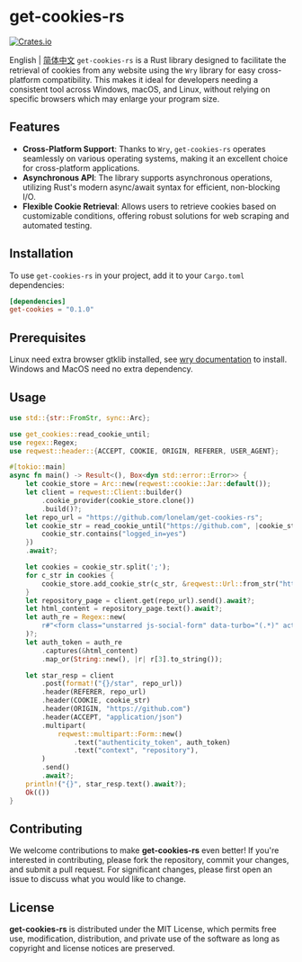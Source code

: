 # get-cookies-rs
[![Crates.io](https://img.shields.io/crates/v/get-cookies.svg)](https://crates.io/crates/get-cookies)

English | [简体中文](README_zh.md)
`get-cookies-rs` is a Rust library designed to facilitate the retrieval of cookies from any website using the `Wry` library for easy cross-platform compatibility. This makes it ideal for developers needing a consistent tool across Windows, macOS, and Linux, without relying on specific browsers which may enlarge your program size.


## Features
- **Cross-Platform Support**: Thanks to `Wry`, `get-cookies-rs` operates seamlessly on various operating systems, making it an excellent choice for cross-platform applications.
- **Asynchronous API**: The library supports asynchronous operations, utilizing Rust's modern async/await syntax for efficient, non-blocking I/O.
- **Flexible Cookie Retrieval**: Allows users to retrieve cookies based on customizable conditions, offering robust solutions for web scraping and automated testing.

## Installation
To use `get-cookies-rs` in your project, add it to your `Cargo.toml` dependencies:

```toml
[dependencies]
get-cookies = "0.1.0"
```

## Prerequisites
Linux need extra browser gtklib installed, see [wry documentation](https://github.com/tauri-apps/wry/tree/wry-v0.39.3) to install.
Windows and MacOS need no extra dependency.


## Usage
```rust
use std::{str::FromStr, sync::Arc};

use get_cookies::read_cookie_until;
use regex::Regex;
use reqwest::header::{ACCEPT, COOKIE, ORIGIN, REFERER, USER_AGENT};

#[tokio::main]
async fn main() -> Result<(), Box<dyn std::error::Error>> {
    let cookie_store = Arc::new(reqwest::cookie::Jar::default());
    let client = reqwest::Client::builder()
        .cookie_provider(cookie_store.clone())
        .build()?;
    let repo_url = "https://github.com/lonelam/get-cookies-rs";
    let cookie_str = read_cookie_until("https://github.com", |cookie_str: &String| {
        cookie_str.contains("logged_in=yes")
    })
    .await?;

    let cookies = cookie_str.split(';');
    for c_str in cookies {
        cookie_store.add_cookie_str(c_str, &reqwest::Url::from_str("https://github.com")?);
    }
    let repository_page = client.get(repo_url).send().await?;
    let html_content = repository_page.text().await?;
    let auth_re = Regex::new(
        r#"<form class="unstarred js-social-form" data-turbo="(.*)" action="(.*)/star" accept-charset="UTF-8" method="post"><input type="hidden" name="authenticity_token" value="(.*)" autocomplete="off" />"#,
    )?;
    let auth_token = auth_re
        .captures(&html_content)
        .map_or(String::new(), |r| r[3].to_string());

    let star_resp = client
        .post(format!("{}/star", repo_url))
        .header(REFERER, repo_url)
        .header(COOKIE, cookie_str)
        .header(ORIGIN, "https://github.com")
        .header(ACCEPT, "application/json")
        .multipart(
            reqwest::multipart::Form::new()
                .text("authenticity_token", auth_token)
                .text("context", "repository"),
        )
        .send()
        .await?;
    println!("{}", star_resp.text().await?);
    Ok(())
}


```

## Contributing
We welcome contributions to make **get-cookies-rs** even better! If you're interested in contributing, please fork the repository, commit your changes, and submit a pull request. For significant changes, please first open an issue to discuss what you would like to change.

## License
**get-cookies-rs** is distributed under the MIT License, which permits free use, modification, distribution, and private use of the software as long as copyright and license notices are preserved.
